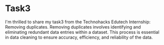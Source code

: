 # Task3
I'm thrilled to share my task3 from the Technohacks Edutech Internship: Removing duplicates. Removing duplicates involves identifying and eliminating redundant data entries within a dataset. This process is essential in data cleaning to ensure accuracy, efficiency, and reliability of the data. 
